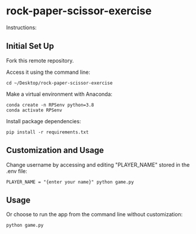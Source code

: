 # rock-paper-scissor-exercise

Instructions: 

## Initial Set Up
Fork this remote repository. 

Access it using the command line: 
```
cd ~/Desktop/rock-paper-scissor-exercise
```

Make a virtual environment with Anaconda: 
```
conda create -n RPSenv python=3.8
conda activate RPSenv
```

Install package dependencies: 
```
pip install -r requirements.txt
```

## Customization and Usage

Change username by accessing and editing "PLAYER_NAME" stored in the .env file: 
```
PLAYER_NAME = "{enter your name}" python game.py
```

## Usage

Or choose to run the app from the command line without customization: 
```
python game.py
```
